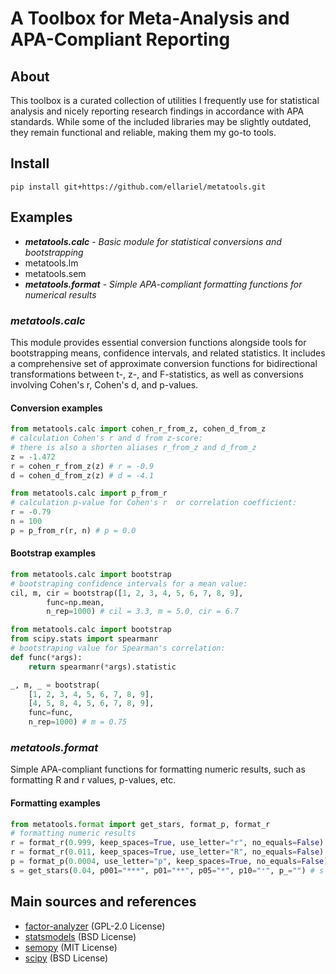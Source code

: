 # A Toolbox for Meta-Analysis and APA-Compliant Reporting

## About
This toolbox is a curated collection of utilities I frequently use for statistical analysis and nicely reporting research findings in accordance with APA standards. While some of the included libraries may be slightly outdated, they remain functional and reliable, making them my go-to tools.

## Install
```shell
pip install git+https://github.com/ellariel/metatools.git
```

## Examples
* ***metatools.calc*** - *Basic module for statistical conversions and bootstrapping*
* metatools.lm
* metatools.sem
* ***metatools.format*** - *Simple APA-compliant formatting functions for numerical results*

### *metatools.calc*

This module provides essential conversion functions alongside tools for bootstrapping means, confidence intervals, and related statistics. It includes a comprehensive set of approximate conversion functions for bidirectional transformations between t-, z-, and F-statistics, as well as conversions involving Cohen's r, Cohen's d, and p-values.

#### Conversion examples
```python
from metatools.calc import cohen_r_from_z, cohen_d_from_z
# calculation Cohen's r and d from z-score:
# there is also a shorten aliases r_from_z and d_from_z
z = -1.472
r = cohen_r_from_z(z) # r = -0.9
d = cohen_d_from_z(z) # d = -4.1
```

```python
from metatools.calc import p_from_r
# calculation p-value for Cohen's r  or correlation coefficient:
r = -0.79
n = 100
p = p_from_r(r, n) # p = 0.0
```

#### Bootstrap examples
```python
from metatools.calc import bootstrap
# bootstraping confidence intervals for a mean value:
cil, m, cir = bootstrap([1, 2, 3, 4, 5, 6, 7, 8, 9],
        func=np.mean,
        n_rep=1000) # cil = 3.3, m = 5.0, cir = 6.7
```

```python
from metatools.calc import bootstrap
from scipy.stats import spearmanr
# bootstraping value for Spearman's correlation:
def func(*args):
    return spearmanr(*args).statistic

_, m, _ = bootstrap(
    [1, 2, 3, 4, 5, 6, 7, 8, 9],
    [4, 5, 8, 4, 5, 6, 7, 8, 9],
    func=func,
    n_rep=1000) # m = 0.75
```


### *metatools.format*
Simple APA-compliant functions for formatting numeric results, such as formatting R and r values, p-values, etc.

#### Formatting examples
```python
from metatools.format import get_stars, format_p, format_r
# formatting numeric results
r = format_r(0.999, keep_spaces=True, use_letter="r", no_equals=False) # r = 'r = 1.'
r = format_r(0.011, keep_spaces=True, use_letter="R", no_equals=False) # r = 'R = .01'
p = format_p(0.0004, use_letter="p", keep_spaces=True, no_equals=False) # p = 'p < .001'
s = get_stars(0.04, p001="***", p01="**", p05="*", p10="⁺", p_="") # s = '*'
```



## Main sources and references
* [factor-analyzer](https://pypi.org/project/factor-analyzer/) (GPL-2.0 License)
* [statsmodels](https://www.statsmodels.org/stable/) (BSD License)
* [semopy](https://pypi.org/project/semopy/) (MIT License)
* [scipy](https://pypi.org/project/scipy/) (BSD License)

